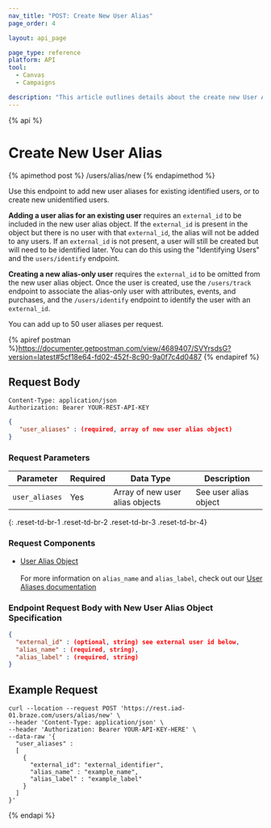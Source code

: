 ```yaml
---
nav_title: "POST: Create New User Alias"
page_order: 4

layout: api_page

page_type: reference
platform: API
tool:
  - Canvas
  - Campaigns

description: "This article outlines details about the create new User Aliases Braze endpoint."
---
```

{% api %}
# Create New User Alias
{% apimethod post %}
/users/alias/new
{% endapimethod %}

Use this endpoint to add new user aliases for existing identified users, or to create new unidentified users.

__Adding a user alias for an existing user__ requires an `external_id` to be included in the new user alias object. If the `external_id` is present in the object but there is no user with that `external_id`, the alias will not be added to any users. If an `external_id` is not present, a user will still be created but will need to be identified later. You can do this using the "Identifying Users" and the `users/identify` endpoint.

__Creating a new alias-only user__ requires the `external_id` to be omitted from the new user alias object. Once the user is created, use the `/users/track` endpoint to associate the alias-only user with attributes, events, and purchases, and the `/users/identify` endpoint to identify the user with an `external_id`.

You can add up to 50 user aliases per request.

{% apiref postman %}https://documenter.getpostman.com/view/4689407/SVYrsdsG?version=latest#5cf18e64-fd02-452f-8c90-9a0f7c4d0487 {% endapiref %}

## Request Body

```
Content-Type: application/json
Authorization: Bearer YOUR-REST-API-KEY
```

```json
{
   "user_aliases" : (required, array of new user alias object)
}
```

### Request Parameters

| Parameter | Required | Data Type | Description |
| --------- | ---------| --------- | ----------- |
| `user_aliases` | Yes | Array of new user alias objects | See user alias object |
{: .reset-td-br-1 .reset-td-br-2 .reset-td-br-3  .reset-td-br-4}

### Request Components
- [User Alias Object]({{site.baseurl}}/api/objects_filters/user_alias_object/)
<br><br>
For more information on `alias_name` and `alias_label`, check out our [User Aliases documentation]({{site.baseurl}}/user_guide/data_and_analytics/user_data_collection/user_profile_lifecycle/#user-aliases)

### Endpoint Request Body with New User Alias Object Specification

```json
{
  "external_id" : (optional, string) see external user id below,
  "alias_name" : (required, string),
  "alias_label" : (required, string)
}
```

## Example Request
```
curl --location --request POST 'https://rest.iad-01.braze.com/users/alias/new' \
--header 'Content-Type: application/json' \
--header 'Authorization: Bearer YOUR-API-KEY-HERE' \
--data-raw '{
  "user_aliases" : 
  [
    {
      "external_id": "external_identifier",
      "alias_name" : "example_name",
      "alias_label" : "example_label"
    }
  ]
}'
```

{% endapi %}

